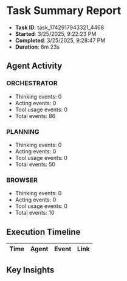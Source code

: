 # Task Summary Report

- **Task ID**: task_1742917943321_4468
- **Started**: 3/25/2025, 9:22:23 PM
- **Completed**: 3/25/2025, 9:28:47 PM
- **Duration**: 6m 23s

## Agent Activity

### ORCHESTRATOR

- Thinking events: 0
- Acting events: 0
- Tool usage events: 0
- Total events: 86

### PLANNING

- Thinking events: 0
- Acting events: 0
- Tool usage events: 0
- Total events: 50

### BROWSER

- Thinking events: 0
- Acting events: 0
- Tool usage events: 0
- Total events: 10

## Execution Timeline

| Time | Agent | Event | Link |
| ---- | ----- | ----- | ---- |

## Key Insights

